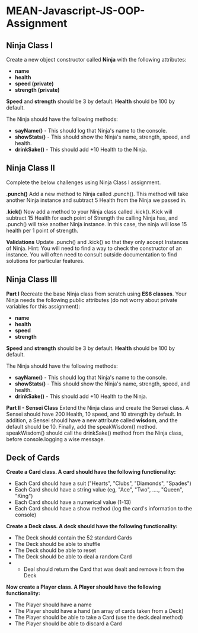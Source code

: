 # MEAN-Javascript-JS-OOP-Assignment

## **Ninja Class I**
Create a new object constructor called **Ninja** with the following attributes:
- **name**
- **health**
- **speed (private)**
- **strength (private)**

**Speed** and **strength** should be 3 by default. **Health** should be 100 by default.

The Ninja should have the following methods:
- **sayName()** - This should log that Ninja's name to the console.
- **showStats()** - This should show the Ninja's name, strength, speed, and health.
- **drinkSake()** - This should add +10 Health to the Ninja.


## **Ninja Class II**
Complete the below challenges using Ninja Class I assignment.

.**punch()**
Add a new method to Ninja called .punch(). This method will take another Ninja instance and subtract 5 Health from the Ninja we passed in.

.**kick()**
Now add a method to your Ninja class called .kick(). Kick will subtract 15 Health for each point of Strength the calling Ninja has, and  .punch() will take another Ninja instance. In this case, the ninja will lose 15 health per 1 point of strength.

**Validations**
Update .punch() and .kick() so that they only accept Instances of Ninja. Hint: You will need to find a way to check the constructor of an instance. You will often need to consult outside documentation to find solutions for particular features.


## **Ninja Class III**
**Part I**
Recreate the base Ninja class from scratch using **ES6 classes**. Your Ninja needs the following public attributes (do not worry about private variables for this assignment):
- **name**
- **health**
- **speed**
- **strength**

**Speed** and **strength** should be 3 by default. **Health** should be 100 by default.

The Ninja should have the following methods:
- **sayName()** - This should log that Ninja's name to the console.
- **showStats()** - This should show the Ninja's name, strength, speed, and health.
- **drinkSake()** - This should add +10 Health to the Ninja.

**Part II - Sensei Class**
Extend the Ninja class and create the Sensei class. A Sensei should have 200 Health, 10 speed, and 10 strength by default. In addition, a Sensei should have a new attribute called **wisdom**, and the default should be 10. Finally, add the speakWisdom() method. speakWisdom() should call the drinkSake() method from the Ninja class, before console.logging a wise message.


## **Deck of Cards**
**Create a Card class. A card should have the following functionality:**
- Each Card should have a suit ("Hearts", "Clubs", "Diamonds", "Spades")
- Each Card should have a string value (eg, "Ace", "Two", ...., "Queen", "King")
- Each Card should have a numerical value (1-13)
- Each Card should have a show method (log the card's information to the console)

**Create a Deck class. A deck should have the following functionality:**
- The Deck should contain the 52 standard Cards
- The Deck should be able to shuffle
- The Deck should be able to reset
- The Deck should be able to deal a random Card
- - Deal should return the Card that was dealt and remove it from the Deck

**Now create a Player class. A Player should have the following functionality:**
- The Player should have a name
- The Player should have a hand (an array of cards taken from a Deck)
- The Player should be able to take a Card (use the deck.deal method)
- The Player should be able to discard a Card